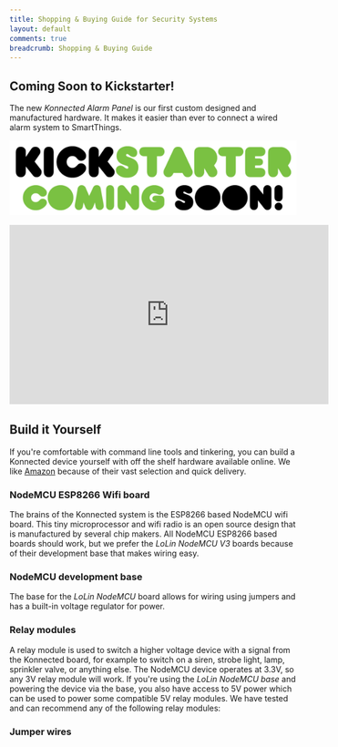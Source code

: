 ```yaml
---
title: Shopping & Buying Guide for Security Systems
layout: default
comments: true
breadcrumb: Shopping & Buying Guide
---
```


## Coming Soon to Kickstarter!

The new *Konnected Alarm Panel* is our first custom designed and manufactured hardware. It makes it easier than ever to
connect a wired alarm system to SmartThings.

[![](/assets/images/ks-comingsoon.png)](https://konnected.io)

<iframe width="560" height="315" src="https://www.youtube.com/embed/mZnwpJrbjlM?rel=0" frameborder="0" allowfullscreen></iframe>

## Build it Yourself

If you're comfortable with command line tools and tinkering, you can build a Konnected device yourself with off the shelf
hardware available online. We like [Amazon](https://www.amazon.com//ref=as_li_ss_tl?ie=UTF8&linkCode=ll2&tag=konnected-io-20&linkId=67615d63ba410f6f62768174fac8002c)
because of their vast selection and quick delivery.

### NodeMCU ESP8266 Wifi board
The brains of the Konnected system is the ESP8266 based NodeMCU wifi board. This tiny microprocessor and wifi radio is
an open source design that is manufactured by several chip makers. All NodeMCU ESP8266 based boards should work, but we
prefer the _LoLin NodeMCU V3_ boards because of their development base that makes wiring easy.

<script>
  amzn_assoc_placement = "adunit0";
  amzn_assoc_search_bar = "false";
  amzn_assoc_tracking_id = "konnected-io-20";
  amzn_assoc_ad_mode = "manual";
  amzn_assoc_random_permute = "false";
  amzn_assoc_ad_type = "smart";
  amzn_assoc_marketplace = "amazon";
  amzn_assoc_region = "US";
  amzn_assoc_linkid = "cdb12ebb0ec74c951d75ad608d772f01";    
  amzn_assoc_title = "Our recommendations on Amazon";
  amzn_assoc_asins = "B01KC7QG4O,B071YPS666,B0738XJZHT,B01MQXLNPV,B01N8UUE3L";
</script>
<script src="//z-na.amazon-adsystem.com/widgets/onejs?MarketPlace=US"></script>

### NodeMCU development base
The base for the _LoLin NodeMCU_ board allows for wiring using jumpers and has a built-in voltage regulator for power.

<script>
  amzn_assoc_placement = "adunit1";
  amzn_assoc_search_bar = "false";
  amzn_assoc_tracking_id = "konnected-io-20";
  amzn_assoc_ad_mode = "manual";
  amzn_assoc_random_permute = "false";
  amzn_assoc_ad_type = "smart";
  amzn_assoc_marketplace = "amazon";
  amzn_assoc_region = "US";
  amzn_assoc_linkid = "cdb12ebb0ec74c951d75ad608d772f01";    
  amzn_assoc_title = "Our recommendations on Amazon";
  amzn_assoc_asins = "B06XHGYPLY,B016W46I9E,B073S5ZN7Q,B0716C8DPR";
</script>
<script src="//z-na.amazon-adsystem.com/widgets/onejs?MarketPlace=US"></script>

### Relay modules
A relay module is used to switch a higher voltage device with a signal from the Konnected board, for example to switch
on a siren, strobe light, lamp, sprinkler valve, or anything else. The NodeMCU device operates at 3.3V, so any 3V relay
module will work. If you're using the _LoLin NodeMCU base_ and powering the device via the base, you also have access to
5V power which can be used to power some compatible 5V relay modules. We have tested and can recommend any of the following
relay modules:

<script>
  amzn_assoc_placement = "adunit3";
  amzn_assoc_search_bar = "false";
  amzn_assoc_tracking_id = "konnected-io-20";
  amzn_assoc_ad_mode = "manual";
  amzn_assoc_random_permute = "false";
  amzn_assoc_ad_type = "smart";
  amzn_assoc_marketplace = "amazon";
  amzn_assoc_region = "US";
  amzn_assoc_linkid = "cdb12ebb0ec74c951d75ad608d772f01";    
  amzn_assoc_title = "Our recommendations on Amazon";
  amzn_assoc_asins = "B01M0E6SQM,B00XAGT052,B01FK11HV4,B00XAGT2OG,B00XAGT50C";
</script>
<script src="//z-na.amazon-adsystem.com/widgets/onejs?MarketPlace=US"></script>
   

### Jumper wires
<script>
  amzn_assoc_placement = "adunit2";
  amzn_assoc_search_bar = "false";
  amzn_assoc_tracking_id = "konnected-io-20";
  amzn_assoc_ad_mode = "manual";
  amzn_assoc_random_permute = "false";
  amzn_assoc_ad_type = "smart";
  amzn_assoc_marketplace = "amazon";
  amzn_assoc_region = "US";
  amzn_assoc_linkid = "cdb12ebb0ec74c951d75ad608d772f01";    
  amzn_assoc_title = "Our recommendations on Amazon";
  amzn_assoc_asins = "B01EV70C78,B01M1IEUAF,B072L1XMJR,B01IB7UOFE";
</script>
<script src="//z-na.amazon-adsystem.com/widgets/onejs?MarketPlace=US"></script>
